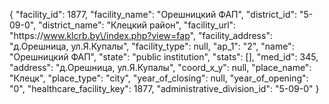 {
    "facility_id": 1877,
    "facility_name": "Орешницкий ФАП",
    "district_id": "5-09-0",
    "district_name": "Клецкий район",
    "facility_url": "https:\/\/www.klcrb.by\/index.php?view=fap",
    "facility_address": "д.Орешница, ул.Я.Купалы",
    "facility_type": null,
    "ap_1": "2",
    "name": "Орешницкий ФАП",
    "state": "public institution",
    "stats": [],
    "med_id": 345,
    "address": "д.Орешница, ул.Я.Купалы",
    "coord_x_y": null,
    "place_name": "Клецк",
    "place_type": "city",
    "year_of_closing": null,
    "year_of_opening": "0",
    "healthcare_facility_key": 1877,
    "administrative_division_id": "5-09-0"
}